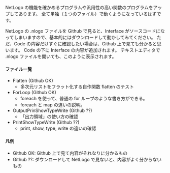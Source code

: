 NetLogo の機能を確かめるプログラムや汎用性の高い関数のプログラムをアップしてあります。
全て単独（１つのファイル）で動くようになっているはずです。

NetLogo の .nlogo ファイルを Github で見ると、Interface がソースコードになってしまいますので、基本的にはダウンロードして動かしてみてください。
ただ、Code の内容だけすぐに確認したい場合は、Github 上で見ても分かると思います。
Code の下に Interface の内容が追加されます。
テキストエディタで .nlogo ファイルを開いても、このように表示されます。

#### ファイル一覧
- Flatten (Github OK)
  - 多次元リストをフラット化する自作関数 flatten のテスト
- ForLoop (Github OK)
  - foreach を使って、普通の for ループのような書き方ができる。
  - foreach と map の違いの説明。
- OutputPrinShowTypeWrite (Github ??)
  - 「出力領域」の使い方の確認
- PrintShowTypeWrite (Github ??)
  - print, show, type, write の違いの確認

#### 凡例
- Github OK: Github 上で見て内容がそれなりに分かるもの
- Github ??: ダウンロードして NetLogo で見ないと、内容がよく分からないもの
